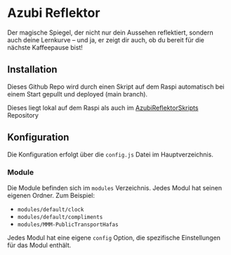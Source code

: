 # Azubi Reflektor

Der magische Spiegel, der nicht nur dein Aussehen reflektiert, sondern auch deine Lernkurve – und ja, er zeigt dir auch, ob du bereit für die nächste Kaffeepause bist!

## Installation

Dieses Github Repo wird durch einen Skript auf dem Raspi automatisch bei einem Start gepullt und deployed (main branch).

Dieses liegt lokal auf dem Raspi als auch im [AzubiReflektorSkripts](https://github.com/davinci05/AzubiReflektorScripts) Repository



## Konfiguration

Die Konfiguration erfolgt über die `config.js` Datei im Hauptverzeichnis.

### Module

Die Module befinden sich im `modules` Verzeichnis. Jedes Modul hat seinen eigenen Ordner. Zum Beispiel:

- `modules/default/clock`
- `modules/default/compliments`
- `modules/MMM-PublicTransportHafas`

Jedes Modul hat eine eigene `config` Option, die spezifische Einstellungen für das Modul enthält.
